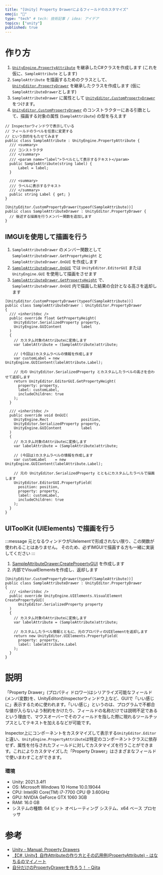 ```yaml
---
title: "[Unity] Property Drawerによるフィールドのカスタマイズ"
emoji: "🤖"
type: "tech" # tech: 技術記事 / idea: アイデア
topics: ["unity"]
published: true
---
```


# 作り方

1. [`UnityEngine.PropertyAttribute`][PropertyAttribute] を継承したC#クラスを作成します (これを仮に、`SampleAttribute` とします)
2. `SampleAttribute` を描画するためのクラスとして、[`UnityEditor.PropertyDrawer`][PropertyDrawer] を継承したクラスを作成します (仮に `SampleAttributeDrawer`とします)
3. `SampleAttributeDrawer` に属性として [`UnityEditor.CustomPropertyDrawer`][CustomPropertyDrawer] をつけます。
4. [`UnityEditor.CustomPropertyDrawer`][CustomPropertyDrawer] のコンストラクターにある引数として、描画する対象の属性 (`SampleAttribute`) の型を与えます

```cs: SampleAttribute.cs
// Inspectorウィンドウで表示している
// フィールドのラベルを任意に変更する
// という目的をもたせてみます
public class SampleAttribute : UnityEngine.PropertyAttribute {
  /// <summary>
  /// コンストラクタ
  /// </summary>
  /// <param name="label">ラベルとして表示するテキスト</param>
  public SampleAttribute(string label) {
      Label = label;
  }

  /// <summary>
  /// ラベルに表示するテキスト
  /// </summary>
  public string Label { get; }
}
```
```cs: SampleAttributeDrawer.cs
[UnityEditor.CustomPropertyDrawer(typeof(SampleAttribute))]
public class SampleAttributeDrawer : UnityEditor.PropertyDrawer {
  // 後述する描画を行うメンバー関数を追加します
}
```

## IMGUIを使用して描画を行う

1. `SampleAttributeDrawer` のメンバー関数として `SampleAttributeDrawer.GetPropertyHeight` と `SampleAttributeDrawer.OnGUI` を作成します
2. [`SampleAttributeDrawer.OnGUI`][PropertyDrawer.OnGUI] では `UnityEditor.EditorGUI` または `UnityEngine.GUI` を使用して描画をさせます
3. [`SampleAttributeDrawer.GetPropertyHeight`][PropertyDrawer.GetPropertyHeight] で、`SampleAttributeDrawer.OnGUI` 内で描画した結果の合計となる高さを返却します

```cs: SampleAttributeDrawer.cs
[UnityEditor.CustomPropertyDrawer(typeof(SampleAttribute))]
public class SampleAttributeDrawer : UnityEditor.PropertyDrawer
{
  /// <inheritdoc />
  public override float GetPropertyHeight(
    UnityEditor.SerializedProperty property,
    UnityEngine.GUIContent         label
  )
  {
    // カスタム対象のAttributeに変換します
    var labelAttribute = (SampleAttribute)attribute;

    // (今回は)カスタムラベルの情報を作成します
    var customLabel = new UnityEngine.GUIContent(labelAttribute.Label);

    // 元の UnityEditor.SerializedProperty とカスタムしたラベルの高さを合わせて返却します
    return UnityEditor.EditorGUI.GetPropertyHeight(
      property: property,
      label: customLabel,
      includeChildren: true
    );
  }

  /// <inheritdoc />
  public override void OnGUI(
    UnityEngine.Rect               position,
    UnityEditor.SerializedProperty property,
    UnityEngine.GUIContent         label
  )
  {
    // カスタム対象のAttributeに変換します
    var labelAttribute = (SampleAttribute)attribute;

    // (今回は)カスタムラベルの情報を作成します
    var customLabel    = new UnityEngine.GUIContent(labelAttribute.Label);

    // 元の UnityEditor.SerializedProperty とともにカスタムしたラベルで描画します
    UnityEditor.EditorGUI.PropertyField(
      position: position,
      property: property,
      label: customLabel,
      includeChildren: true
    );
  }
}
```


## UIToolKit (UIElements) で描画を行う
:::message
元となるウィンドウがUIelementで形成されない限り、この関数が使われることはありません。
そのため、必ずIMGUIで描画する方も一緒に実装してください
:::

1. [SampleAttributeDrawer.CreatePropertyGUI][PropertyDrawer.CreatePropertyGUI] を作成します
2. 内部でVisualElementsを作成し、返却します

```cs: SampleAttributeDrawer.cs
[UnityEditor.CustomPropertyDrawer(typeof(SampleAttribute))]
public class SampleAttributeDrawer : UnityEditor.PropertyDrawer
{
  /// <inheritdoc />
  public override UnityEngine.UIElements.VisualElement CreatePropertyGUI(
      UnityEditor.SerializedProperty property
  )
  {
    // カスタム対象のAttributeに変換します
    var labelAttribute = (SampleAttribute)attribute;

    // カスタムしたラベル情報とともに、元のプロパティのUIElementを返却します
    return new UnityEditor.UIElements.PropertyField(
      property: property,
      label: labelAttribute.Label
    );
  }
}
```


# 説明

「Property Drawer」(プロパティ ドロワー)はシリアライズ可能なフィールド(メンバ変数)を、UnityEditorのInspectorウィンドウ上など、GUIで「いい感じに」表示するために使われます。「いい感じ」というのは、プログラムで不都合な値が入らないよう制約をかけたり、フィールドの名称だけでは説明不足であるという理由で、マウスオーバーでそのフィールドを指した際に現れるツールチップスとしてテキストを加えるなどが可能です。

Inspector上にコンポーネントをカスタマイズして表示する`UnityEditor.Editor`と違い、`UnityEngine.PropertyAttribute`は特定のコンポーネントクラスに依存せず、属性を付与されたフィールドに対してカスタマイズを行うことができます。これによりカスタマイズした「Property Drawer」はさまざまなフィールドで使いまわすことができます。


### 環境
- Unity: 2021.3.4f1
- OS: Microsoft Windows 10 Home 10.0.19044
- CPU: Intel(R) Core(TM) i7-7700 CPU @ 3.60GHz
- GPU: NVIDIA GeForce GTX 1060 3GB
- RAM:  16.0 GB
- システムの種類: 64 ビット オペレーティング システム、x64 ベース プロセッサ


# 参考

- [Unity - Manual: Property Drawers](https://docs.unity3d.com/2021.3/Documentation/Manual/editor-PropertyDrawers.html)
- [【C#, Unity】自作Attributeの作り方とその応用例(PropertyAttribute) - はなちるのマイノート](https://www.hanachiru-blog.com/entry/2022/04/20/153950)
- [自分だけのPropertyDrawerを作ろう！ - Qiita](https://qiita.com/kyusyukeigo/items/8be4cdef97496a68a39d)

[PropertyAttribute]: "https://docs.unity3d.com/2021.3/Documentation/ScriptReference/PropertyAttribute.html"

[PropertyDrawer]: "https://docs.unity3d.com/2021.3/Documentation/ScriptReference/PropertyDrawer.html"
[PropertyDrawer.GetPropertyHeight]: "https://docs.unity3d.com/2021.3/Documentation/ScriptReference/PropertyDrawer.GetPropertyHeight.html"
[PropertyDrawer.OnGUI]: "https://docs.unity3d.com/2021.3/Documentation/ScriptReference/PropertyDrawer.OnGUI.html"
[PropertyDrawer.CreatePropertyGUI]: "https://docs.unity3d.com/2021.3/Documentation/ScriptReference/PropertyDrawer.CreatePropertyGUI.html"

[CustomPropertyDrawer]: "https://docs.unity3d.com/2021.3/Documentation/ScriptReference/CustomPropertyDrawer.html"
